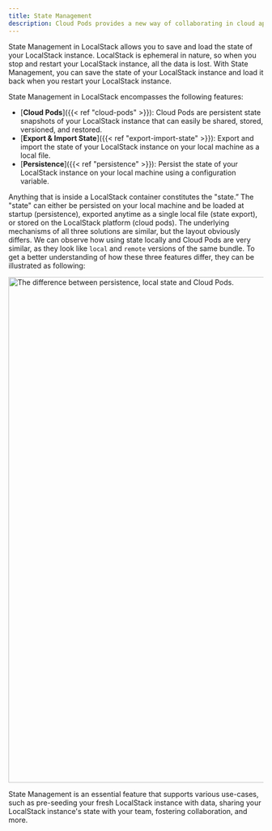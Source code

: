 ```yaml
---
title: State Management
description: Cloud Pods provides a new way of collaborating in cloud application development workflows.
---
```


State Management in LocalStack allows you to save and load the state of your LocalStack instance.
LocalStack is ephemeral in nature, so when you stop and restart your LocalStack instance, all the data is lost.
With State Management, you can save the state of your LocalStack instance and load it back when you restart your LocalStack instance.

State Management in LocalStack encompasses the following features:

* [**Cloud Pods**]({{< ref "cloud-pods" >}}): Cloud Pods are persistent state snapshots of your LocalStack instance that can easily be shared, stored, versioned, and restored.
* [**Export & Import State**]({{< ref "export-import-state" >}}): Export and import the state of your LocalStack instance on your local machine as a local file.
* [**Persistence**]({{< ref "persistence" >}}): Persist the state of your LocalStack instance on your local machine using a configuration variable.

Anything that is inside a LocalStack container constitutes the "state.” The "state" can either be persisted on your local
machine and be loaded at startup (persistence), exported anytime as a single local file (state export), or stored on the LocalStack platform (cloud pods).
The underlying mechanisms of all three solutions are similar, but the layout obviously differs.
We can observe how using state
locally and Cloud Pods are very similar, as they look like `local` and `remote` versions of the same bundle.
To get a better understanding of how
these three features differ, they can be illustrated as following:

<img src="persistence-pods-remote.png" alt="The difference between persistence, local state and Cloud Pods." title="LocalStack state"
width="1000px" padding-bottom="10px"/>

State Management is an essential feature that supports various use-cases, such as pre-seeding your fresh LocalStack instance with data, sharing your LocalStack instance's state with your team, fostering collaboration, and more.
